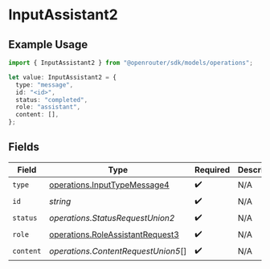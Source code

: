 # InputAssistant2

## Example Usage

```typescript
import { InputAssistant2 } from "@openrouter/sdk/models/operations";

let value: InputAssistant2 = {
  type: "message",
  id: "<id>",
  status: "completed",
  role: "assistant",
  content: [],
};
```

## Fields

| Field                                                                                | Type                                                                                 | Required                                                                             | Description                                                                          |
| ------------------------------------------------------------------------------------ | ------------------------------------------------------------------------------------ | ------------------------------------------------------------------------------------ | ------------------------------------------------------------------------------------ |
| `type`                                                                               | [operations.InputTypeMessage4](../../models/operations/inputtypemessage4.md)         | :heavy_check_mark:                                                                   | N/A                                                                                  |
| `id`                                                                                 | *string*                                                                             | :heavy_check_mark:                                                                   | N/A                                                                                  |
| `status`                                                                             | *operations.StatusRequestUnion2*                                                     | :heavy_check_mark:                                                                   | N/A                                                                                  |
| `role`                                                                               | [operations.RoleAssistantRequest3](../../models/operations/roleassistantrequest3.md) | :heavy_check_mark:                                                                   | N/A                                                                                  |
| `content`                                                                            | *operations.ContentRequestUnion5*[]                                                  | :heavy_check_mark:                                                                   | N/A                                                                                  |